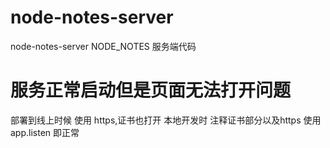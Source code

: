 # node-notes-server
node-notes-server
NODE_NOTES 服务端代码

# 服务正常启动但是页面无法打开问题
部署到线上时候 使用 https,证书也打开 
本地开发时 注释证书部分以及https 使用app.listen 即正常
